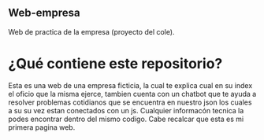 ## Web-empresa
Web de practica de la empresa (proyecto del cole).

# ¿Qué contiene este repositorio?
Esta es una web de una empresa ficticia, la cual te explica cual en su index el oficio que la misma ejerce, tambien cuenta con un chatbot que te ayuda a resolver problemas cotidianos que se encuentra en nuestro json los cuales a su su vez estan conectados con un js.
Cualquier informacón tecnica la podes encontrar dentro del mismo codigo.
Cabe recalcar que esta es mi primera pagina web.
